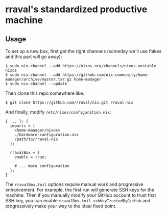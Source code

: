 # rraval's standardized productive machine

## Usage

To set up a new box, first get the right channels (someday we'll use flakes and this part will go away):

```
$ sudo nix-channel --add https://nixos.org/channels/nixos-unstable nixos
$ sudo nix-channel --add https://github.com/nix-community/home-manager/archive/master.tar.gz home-manager
$ sudo nix-channel --update
```

Then clone this repo somewhere like:

```
$ git clone https://github.com/rraval/nix.git rraval-nix
```

And finally, modify `/etc/nixos/configuration.nix`:

```
{ ... }: {
  imports = [
    <home-manager/nixos>
    ./hardware-configuration.nix
    /path/to/rraval-nix
  ];

  rravalBox = {
    enable = true;

    # ... more configuration
  };
}
```

The `rravalBox.toil` options require manual work and progressive enhancement. For example, the first run will generate SSH keys for the machine. Then if you manually modify your GitHub account to trust that SSH key, you can enable `rravalBox.toil.sshKeyTrustedByGitHub` and progressively make your way to the ideal fixed point.
